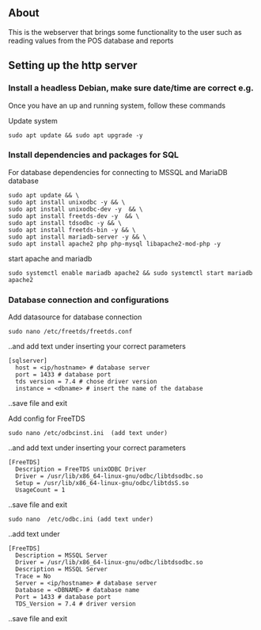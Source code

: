 ## About
This is the webserver that brings some functionality to the user such as reading values from the POS database and reports


## Setting up the http server

### Install a headless Debian, make sure date/time are correct e.g.

Once you have an up and running system, follow these commands

Update system
```
sudo apt update && sudo apt upgrade -y
```

### Install dependencies and packages for SQL

For database dependencies for connecting to MSSQL and MariaDB database
```
sudo apt update && \
sudo apt install unixodbc -y && \
sudo apt install unixodbc-dev -y  && \
sudo apt install freetds-dev -y  && \
sudo apt install tdsodbc -y && \
sudo apt install freetds-bin -y && \
sudo apt install mariadb-server -y && \
sudo apt install apache2 php php-mysql libapache2-mod-php -y
```

start apache and mariadb
```
sudo systemctl enable mariadb apache2 && sudo systemctl start mariadb apache2
```

### Database connection and configurations
Add datasource for database connection
```
sudo nano /etc/freetds/freetds.conf
```

..and add text under inserting your correct parameters

```
[sqlserver]
  host = <ip/hostname> # database server
  port = 1433 # database port
  tds version = 7.4 # chose driver version
  instance = <dbname> # insert the name of the database
```
..save file and exit


Add config for FreeTDS
```
sudo nano /etc/odbcinst.ini  (add text under)
```
..and add text under inserting your correct parameters

```
[FreeTDS]
  Description = FreeTDS unixODBC Driver
  Driver = /usr/lib/x86_64-linux-gnu/odbc/libtdsodbc.so
  Setup = /usr/lib/x86_64-linux-gnu/odbc/libtdsS.so
  UsageCount = 1
```
..save file and exit

```
sudo nano  /etc/odbc.ini (add text under)
```
..add text under
```
[FreeTDS]
  Description = MSSQL Server
  Driver = /usr/lib/x86_64-linux-gnu/odbc/libtdsodbc.so
  Description = MSSQL Server
  Trace = No
  Server = <ip/hostname> # database server
  Database = <DBNAME> # database name
  Port = 1433 # database port
  TDS_Version = 7.4 # driver version
```
..save file and exit
